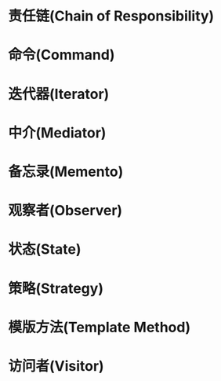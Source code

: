 # 责任链(Chain of Responsibility)

# 命令(Command)

# 迭代器(Iterator)

# 中介(Mediator)

# 备忘录(Memento)

# 观察者(Observer)

# 状态(State)

# 策略(Strategy)

# 模版方法(Template Method) 

# 访问者(Visitor)